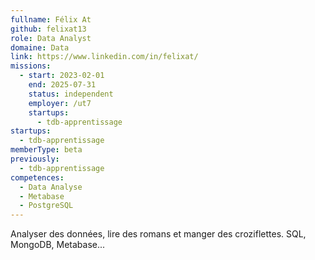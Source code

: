 ```yaml
---
fullname: Félix At
github: felixat13
role: Data Analyst
domaine: Data
link: https://www.linkedin.com/in/felixat/
missions:
  - start: 2023-02-01
    end: 2025-07-31
    status: independent
    employer: /ut7
    startups:
      - tdb-apprentissage
startups:
  - tdb-apprentissage
memberType: beta
previously:
  - tdb-apprentissage
competences:
  - Data Analyse
  - Metabase
  - PostgreSQL
---
```

Analyser des données, lire des romans et manger des croziflettes. SQL, MongoDB, Metabase...